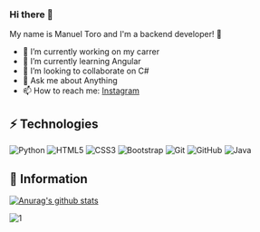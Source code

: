 ### Hi there 👋


My name is Manuel Toro and I'm a  backend developer! 👋

- 🔭 I’m currently working on my carrer
- 🌱 I’m currently learning Angular
- 👯 I’m looking to collaborate on C#
- 💬 Ask me about Anything
- 📫 How to reach me: [Instagram](https://www.instagram.com/code.penguin.cl/)



## ⚡ Technologies

![Python](https://img.shields.io/badge/-Python-black?logo=Python&style=flat-square)
![HTML5](https://img.shields.io/badge/-HTML5-E34F26?style=flat-square&logo=html5&logoColor=white)
![CSS3](https://img.shields.io/badge/-CSS3-1572B6?style=flat-square&logo=css3)
![Bootstrap](https://img.shields.io/badge/-Bootstrap-563D7C?style=flat-square&logo=bootstrap)
![Git](https://img.shields.io/badge/-Git-black?style=flat-square&logo=git)
![GitHub](https://img.shields.io/badge/-GitHub-181717?style=flat-square&logo=github)
![Java](https://img.shields.io/badge/-Java-red?logo=Java&style=flat-square)

## 💬 Information

[![Anurag's github stats](https://github-readme-stats.vercel.app/api?username=manuel212113&theme=radical)](https://github.com/anuraghazra/github-readme-stats)

![1](https://github-readme-stats.vercel.app/api/top-langs/?username=manuel212113&theme=radical)
